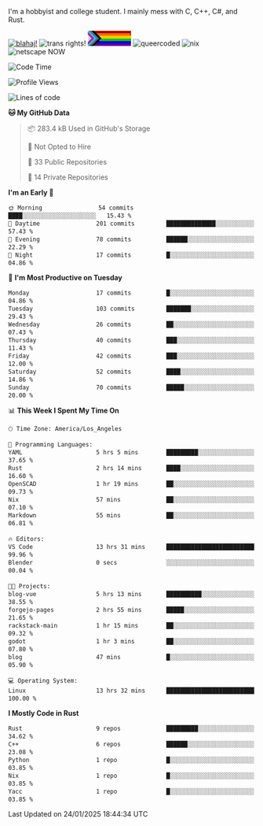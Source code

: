 I'm a hobbyist and college student. I mainly mess with C, C++, C#, and Rust.

[![blahaj!](https://isabelroses.com/static/badges/badges/love_blahaj.gif)](https://www.ikea.com/us/en/p/blahaj-soft-toy-shark-90373590/)
![trans rights!](https://isabelroses.com/static/badges/badges/transnow.png)
![progress pride](https://raw.githubusercontent.com/TheFelidae/88x31/refs/heads/main/images/pride/badge_progress.png?raw=true)
![queercoded](https://isabelroses.com/static/badges/badges/queercoded.webp)
![nix](https://isabelroses.com/static/badges/badges/nix.gif)
![netscape NOW](https://cyber.dabamos.de/88x31/netscapenow30.gif)

<!--START_SECTION:waka-->
![Code Time](http://img.shields.io/badge/Code%20Time-130%20hrs%2020%20mins-blue)

![Profile Views](http://img.shields.io/badge/Profile%20Views-0-blue)

![Lines of code](https://img.shields.io/badge/From%20Hello%20World%20I%27ve%20Written-371.4%20thousand%20lines%20of%20code-blue)

**🐱 My GitHub Data** 

> 📦 283.4 kB Used in GitHub's Storage 
 > 
> 🚫 Not Opted to Hire
 > 
> 📜 33 Public Repositories 
 > 
> 🔑 14 Private Repositories 
 > 
**I'm an Early 🐤** 

```text
🌞 Morning                54 commits          ████░░░░░░░░░░░░░░░░░░░░░   15.43 % 
🌆 Daytime                201 commits         ██████████████░░░░░░░░░░░   57.43 % 
🌃 Evening                78 commits          ██████░░░░░░░░░░░░░░░░░░░   22.29 % 
🌙 Night                  17 commits          █░░░░░░░░░░░░░░░░░░░░░░░░   04.86 % 
```
📅 **I'm Most Productive on Tuesday** 

```text
Monday                   17 commits          █░░░░░░░░░░░░░░░░░░░░░░░░   04.86 % 
Tuesday                  103 commits         ███████░░░░░░░░░░░░░░░░░░   29.43 % 
Wednesday                26 commits          ██░░░░░░░░░░░░░░░░░░░░░░░   07.43 % 
Thursday                 40 commits          ███░░░░░░░░░░░░░░░░░░░░░░   11.43 % 
Friday                   42 commits          ███░░░░░░░░░░░░░░░░░░░░░░   12.00 % 
Saturday                 52 commits          ████░░░░░░░░░░░░░░░░░░░░░   14.86 % 
Sunday                   70 commits          █████░░░░░░░░░░░░░░░░░░░░   20.00 % 
```


📊 **This Week I Spent My Time On** 

```text
🕑︎ Time Zone: America/Los_Angeles

💬 Programming Languages: 
YAML                     5 hrs 5 mins        █████████░░░░░░░░░░░░░░░░   37.65 % 
Rust                     2 hrs 14 mins       ████░░░░░░░░░░░░░░░░░░░░░   16.60 % 
OpenSCAD                 1 hr 19 mins        ██░░░░░░░░░░░░░░░░░░░░░░░   09.73 % 
Nix                      57 mins             ██░░░░░░░░░░░░░░░░░░░░░░░   07.10 % 
Markdown                 55 mins             ██░░░░░░░░░░░░░░░░░░░░░░░   06.81 % 

🔥 Editors: 
VS Code                  13 hrs 31 mins      █████████████████████████   99.96 % 
Blender                  0 secs              ░░░░░░░░░░░░░░░░░░░░░░░░░   00.04 % 

🐱‍💻 Projects: 
blog-vue                 5 hrs 13 mins       ██████████░░░░░░░░░░░░░░░   38.55 % 
forgejo-pages            2 hrs 55 mins       █████░░░░░░░░░░░░░░░░░░░░   21.65 % 
rackstack-main           1 hr 15 mins        ██░░░░░░░░░░░░░░░░░░░░░░░   09.32 % 
godot                    1 hr 3 mins         ██░░░░░░░░░░░░░░░░░░░░░░░   07.80 % 
blog                     47 mins             █░░░░░░░░░░░░░░░░░░░░░░░░   05.90 % 

💻 Operating System: 
Linux                    13 hrs 32 mins      █████████████████████████   100.00 % 
```

**I Mostly Code in Rust** 

```text
Rust                     9 repos             █████████░░░░░░░░░░░░░░░░   34.62 % 
C++                      6 repos             ██████░░░░░░░░░░░░░░░░░░░   23.08 % 
Python                   1 repo              █░░░░░░░░░░░░░░░░░░░░░░░░   03.85 % 
Nix                      1 repo              █░░░░░░░░░░░░░░░░░░░░░░░░   03.85 % 
Yacc                     1 repo              █░░░░░░░░░░░░░░░░░░░░░░░░   03.85 % 
```




 Last Updated on 24/01/2025 18:44:34 UTC
<!--END_SECTION:waka-->
